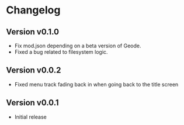 # Changelog
## Version v0.1.0
- Fix mod.json depending on a beta version of Geode.
- Fixed a bug related to filesystem logic.
## Version v0.0.2
- Fixed menu track fading back in when going back to the title screen
## Version v0.0.1
- Initial release